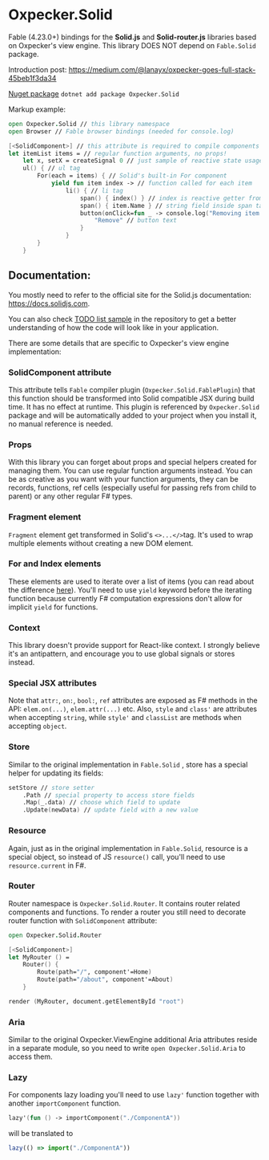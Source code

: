 # Oxpecker.Solid

Fable (4.23.0+) bindings for the **Solid.js** and **Solid-router.js** libraries based on Oxpecker's view engine. This library DOES NOT depend on `Fable.Solid` package.

Introduction post: https://medium.com/@lanayx/oxpecker-goes-full-stack-45beb1f3da34

[Nuget package](https://www.nuget.org/packages/Oxpecker.Solid) `dotnet add package Oxpecker.Solid`

Markup example:

```fsharp
open Oxpecker.Solid // this library namespace
open Browser // Fable browser bindings (needed for console.log)

[<SolidComponent>] // this attribute is required to compile components to JSX that Solid understands
let itemList items = // regular function arguments, no props!
    let x, setX = createSignal 0 // just sample of reactive state usage
    ul() { // ul tag
        For(each = items) { // Solid's built-in For component
            yield fun item index -> // function called for each item
                li() { // li tag
                    span() { index() } // index is reactive getter from Solid
                    span() { item.Name } // string field inside span tag
                    button(onClick=fun _ -> console.log("Removing item...")) { // onClick event handler
                        "Remove" // button text
                    }
                }
        }
    }
```

## Documentation:

You mostly need to refer to the official site for the Solid.js documentation: https://docs.solidjs.com.

You can also check [TODO list sample](https://github.com/Lanayx/Oxpecker/tree/develop/examples/TodoList) in the repository to get a better understanding of how the code will look like in your application.

There are some details that are specific to Oxpecker's view engine implementation:

### SolidComponent attribute

This attribute tells `Fable` compiler plugin (`Oxpecker.Solid.FablePlugin`) that this function should be transformed into Solid compatible JSX during build time. It has no effect at runtime. This plugin is referenced by `Oxpecker.Solid` package and will be automatically added to your project when you install it, no manual reference is needed.

### Props

With this library you can forget about props and special helpers created for managing them. You can use regular function arguments instead. You can be as creative as you want with your function arguments, they can be records, functions, ref cells (especially useful for passing refs from child to parent) or any other regular F# types.

### Fragment element

`Fragment` element get transformed in Solid's `<>...</>`tag. It's used to wrap multiple elements without creating a new DOM element.

### For and Index elements

These elements are used to iterate over a list of items (you can read about the difference [here](https://www.solidjs.com/guides/faq#why-shouldnt-i-use-map-in-my-template-and-whats-the-difference-between-for-and-index)). You'll need to use `yield` keyword before the iterating function because currently F# computation expressions don't allow for implicit `yield` for functions.

### Context

This library doesn't provide support for React-like context. I strongly believe it's an antipattern, and encourage you to use global signals or stores instead.

### Special JSX attributes

Note that `attr:`, `on:`, `bool:`, `ref` attributes are exposed as F# methods in the API: `elem.on(...)`, `elem.attr(...)` etc. Also, `style` and `class'` are attributes when accepting `string`, while `style'` and `classList` are methods when accepting `object`.

### Store

Similar to the original implementation in `Fable.Solid` , store has a special helper for updating its fields:
```fsharp
setStore // store setter
    .Path // special property to access store fields
    .Map(_.data) // choose which field to update
    .Update(newData) // update field with a new value
```

### Resource

Again, just as in the original implementation in `Fable.Solid`, resource is a special object, so instead of JS `resource()` call, you'll need to use `resource.current` in F#.



### Router

Router namespace is `Oxpecker.Solid.Router`. It contains router related components and functions. To render a router you still need to decorate router function with `SolidComponent` attribute:
```fsharp
open Oxpecker.Solid.Router

[<SolidComponent>]
let MyRouter () =
    Router() {
        Route(path="/", component'=Home)
        Route(path="/about", component'=About)
    }

render (MyRouter, document.getElementById "root")
```

### Aria

Similar to the original Oxpecker.ViewEngine additional Aria attributes reside in a separate module, so you need to write `open Oxpecker.Solid.Aria` to access them.


### Lazy
For components lazy loading you'll need to use `lazy'` function together with another `importComponent` function.
```fsharp
lazy'(fun () -> importComponent("./ComponentA"))
```
will be translated to

```js
lazy(() => import("./ComponentA"))
```
